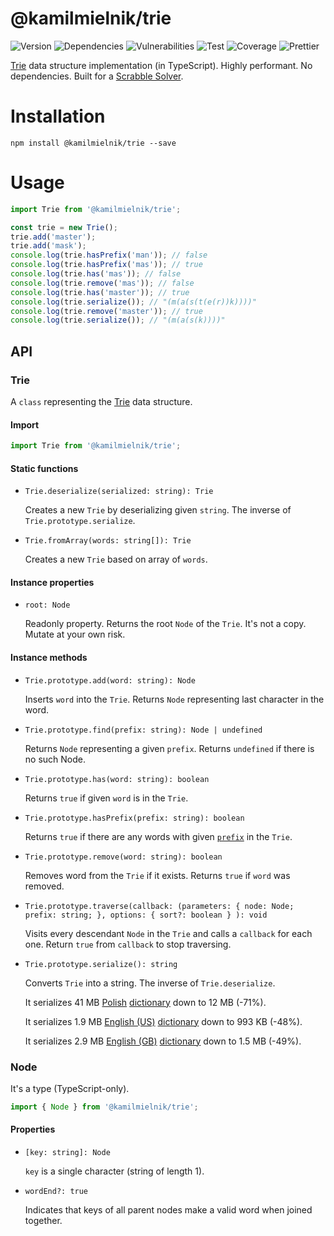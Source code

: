 # @kamilmielnik/trie

![Version](https://img.shields.io/github/package-json/v/kamilmielnik/trie)
![Dependencies](https://img.shields.io/david/kamilmielnik/trie)
![Vulnerabilities](https://img.shields.io/snyk/vulnerabilities/github/kamilmielnik/trie)
![Test](https://github.com/kamilmielnik/trie/workflows/Test/badge.svg)
![Coverage](https://img.shields.io/badge/coverage-100%25-brightgreen.svg)
![Prettier](https://github.com/kamilmielnik/fuck-npm/workflows/Prettier/badge.svg)

[Trie](https://en.wikipedia.org/wiki/Trie) data structure implementation (in TypeScript).
Highly performant. No dependencies. Built for a [Scrabble Solver](https://github.com/kamilmielnik/scrabble-solver).

# Installation

```Shell
npm install @kamilmielnik/trie --save
```

# Usage

```ts
import Trie from '@kamilmielnik/trie';

const trie = new Trie();
trie.add('master');
trie.add('mask');
console.log(trie.hasPrefix('man')); // false
console.log(trie.hasPrefix('mas')); // true
console.log(trie.has('mas')); // false
console.log(trie.remove('mas')); // false
console.log(trie.has('master')); // true
console.log(trie.serialize()); // "(m(a(s(t(e(r))k))))"
console.log(trie.remove('master')); // true
console.log(trie.serialize()); // "(m(a(s(k))))"
```

## API

### Trie

A `class` representing the [Trie](https://en.wikipedia.org/wiki/Trie) data structure.

#### Import

```ts
import Trie from '@kamilmielnik/trie';
```

#### Static functions

- `Trie.deserialize(serialized: string): Trie`

  Creates a new `Trie` by deserializing given `string`.
  The inverse of `Trie.prototype.serialize`.

- `Trie.fromArray(words: string[]): Trie`

  Creates a new `Trie` based on array of `words`.

#### Instance properties

- `root: Node`

  Readonly property. Returns the root `Node` of the `Trie`. It's not a copy. Mutate at your own risk.

#### Instance methods

- `Trie.prototype.add(word: string): Node`

  Inserts `word` into the `Trie`.
  Returns `Node` representing last character in the word.

- `Trie.prototype.find(prefix: string): Node | undefined`

  Returns `Node` representing a given `prefix`.
  Returns `undefined` if there is no such Node.

- `Trie.prototype.has(word: string): boolean`

  Returns `true` if given `word` is in the `Trie`.

- `Trie.prototype.hasPrefix(prefix: string): boolean`

  Returns `true` if there are any words with given [`prefix`](https://en.wikipedia.org/wiki/String_operations#Prefixes) in the `Trie`.

- `Trie.prototype.remove(word: string): boolean`

  Removes word from the `Trie` if it exists.
  Returns `true` if `word` was removed.

- `Trie.prototype.traverse(callback: (parameters: { node: Node; prefix: string; }, options: { sort?: boolean } ): void`

  Visits every descendant `Node` in the `Trie` and calls a `callback` for each one.
  Return `true` from `callback` to stop traversing.

- `Trie.prototype.serialize(): string`

  Converts `Trie` into a string.
  The inverse of `Trie.deserialize`.

  It serializes 41 MB [Polish](https://en.wikipedia.org/wiki/Polish_language) [dictionary](https://sjp.pl/slownik/growy/) down to 12 MB (-71%).

  It serializes 1.9 MB [English (US)](https://en.wikipedia.org/wiki/American_English) [dictionary](https://www.wordgamedictionary.com/twl06/download/twl06.txt) down to 993 KB (-48%).

  It serializes 2.9 MB [English (GB)](https://en.wikipedia.org/wiki/British_English) [dictionary](https://www.wordgamedictionary.com/sowpods/download/sowpods.txt) down to 1.5 MB (-49%).

### Node

It's a type (TypeScript-only).

```ts
import { Node } from '@kamilmielnik/trie';
```

#### Properties

- `[key: string]: Node`

  `key` is a single character (string of length 1).

- `wordEnd?: true`

  Indicates that keys of all parent nodes make a valid word when joined together.
